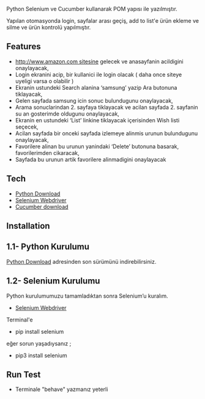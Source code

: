 
Python Selenium ve Cucumber kullanarak POM yapısı ile yazılmıştır.

Yapılan otomasyonda login, sayfalar arası geçiş, add to list'e ürün ekleme ve silme ve ürün
kontrolü yapılmıştır.


## Features

- http://www.amazon.com sitesine gelecek ve anasayfanin acildigini onaylayacak,
- Login ekranini acip, bir kullanici ile login olacak ( daha once siteye uyeligi varsa o olabilir )
- Ekranin ustundeki Search alanina ‘samsung’ yazip Ara butonuna tiklayacak,
- Gelen sayfada samsung icin sonuc bulundugunu onaylayacak,
- Arama sonuclarindan 2. sayfaya tiklayacak ve acilan sayfada 2. sayfanin su an gosterimde oldugunu onaylayacak,
- Ekranin en ustundeki ‘List’ linkine tiklayacak içerisinden Wish listi seçecek,
- Acilan sayfada bir onceki sayfada izlemeye alinmis urunun bulundugunu onaylayacak,
- Favorilere alinan bu urunun yanindaki ‘Delete’ butonuna basarak, favorilerimden cikaracak,
- Sayfada bu urunun artik favorilere alinmadigini onaylayacak

## Tech

- [Python Download](https://www.python.org/downloads/)
- [Selenium Webdriver](https://selenium-python.readthedocs.io/installation.html)
- [Cucumber download](https://cucumber.io/docs/installation/)


## Installation
## 1.1- Python Kurulumu

[Python Download](https://www.python.org/downloads/) adresinden son sürümünü indirebilirsiniz.

## 1.2- Selenium Kurulumu

Python kurulumumuzu tamamladıktan sonra Selenium’u kuralım.

- [Selenium Webdriver](https://selenium-python.readthedocs.io/installation.html)

Terminal'e

- pip install selenium

eğer sorun yaşadıysanız ;

- pip3 install selenium

## Run Test

- Terminale "behave" yazmanız yeterli